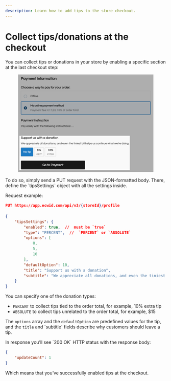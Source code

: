 ```yaml
---
description: Learn how to add tips to the store checkout.
---
```


# Collect tips/donations at the checkout

You can collect tips or donations in your store by enabling a specific section at the last checkout step:

<figure><img src="../.gitbook/assets/payment_tips_checkout.png" alt=""><figcaption></figcaption></figure>

To do so, simply send a PUT request with the JSON-formatted body. There, define the \`tipsSettings\` object with all the settings inside.

Request example:

```json
PUT https://app.ecwid.com/api/v3/{storeId}/profile

{
    "tipsSettings": {
        "enabled": true,  //  must be `true`
        "type": "PERCENT",  //  `PERCENT` or `ABSOLUTE`
        "options": [
            0,
            5,
            10
        ],
        "defaultOption": 10,
        "title": "Support us with a donation",
        "subtitle": "We appreciate all donations, and even the tiniest bit helps us continue what we’re doing."
    }
}

```

You can specify one of the donation types:&#x20;

* `PERCENT` to collect tips tied to the order total, for example, 10% extra tip
* `ABSOLUTE` to collect tips unrelated to the order total, for example, $15

The `options` array and the `defaultOption` are predefined values for the tip, and the `title` and \`subtitle\` fields describe why customers should leave a tip.

In response you’ll see \`200 OK\` HTTP status with the response body:

```json
{
    "updateCount": 1
}
```

Which means that you’ve successfully enabled tips at the checkout.
